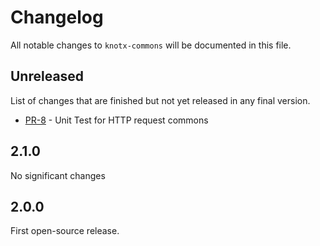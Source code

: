 # Changelog
All notable changes to `knotx-commons` will be documented in this file.

## Unreleased
List of changes that are finished but not yet released in any final version.
- [PR-8](https://github.com/Knotx/knotx-commons/pull/8) - Unit Test for HTTP request commons

## 2.1.0
No significant changes

## 2.0.0
First open-source release.
